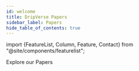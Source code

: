 ```yaml
---
id: welcome
title: DripVerse Papers
sidebar_label: Papers
hide_table_of_contents: true
---
```

import {FeatureList, Column, Feature, Contact} from "@site/components/featurelist";

Explore our Papers

<FeatureList>
  <Column title="Litepaper">
    <Feature url="/papers/litepaper" title="SmartNFT" subtitle="DripVerse Litepaper" image="guest-book.png" />
  </Column>
</FeatureList>

<Contact />
